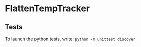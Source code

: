 # FlattenTempTracker
## Tests

To launch the python tests, write:
```python -m unittest discover```
